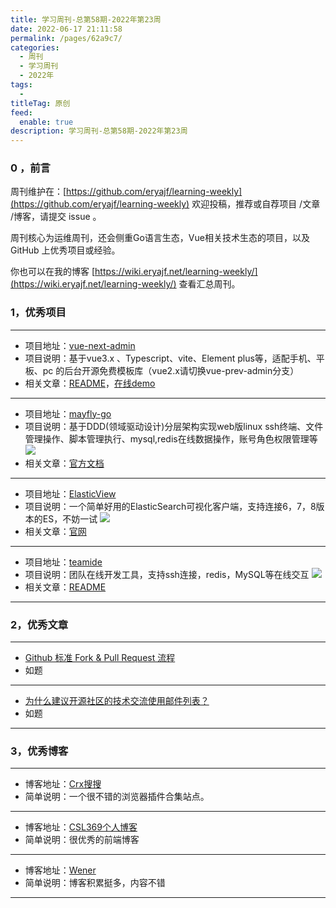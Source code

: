 ```yaml
---
title: 学习周刊-总第58期-2022年第23周
date: 2022-06-17 21:11:58
permalink: /pages/62a9c7/
categories:
  - 周刊
  - 学习周刊
  - 2022年
tags:
  -
titleTag: 原创
feed:
  enable: true
description: 学习周刊-总第58期-2022年第23周
---
```


### 0 ，前言

周刊维护在：[https://github.com/eryajf/learning-weekly](https://github.com/eryajf/learning-weekly) 欢迎投稿，推荐或自荐项目 /文章 /博客，请提交 issue 。

周刊核心为运维周刊，还会侧重Go语言生态，Vue相关技术生态的项目，以及 GitHub 上优秀项目或经验。

你也可以在我的博客 [https://wiki.eryajf.net/learning-weekly/](https://wiki.eryajf.net/learning-weekly/) 查看汇总周刊。


### 1，优秀项目

---
- 项目地址：[vue-next-admin](https://gitee.com/lyt-top/vue-next-admin "vue-next-admin")
- 项目说明：基于vue3.x 、Typescript、vite、Element plus等，适配手机、平板、pc 的后台开源免费模板库（vue2.x请切换vue-prev-admin分支）
- 相关文章：[README](https://gitee.com/lyt-top/vue-next-admin/blob/master/README.md)，[在线demo](https://lyt-top.gitee.io/vue-next-admin-preview/#/home)
---
- 项目地址：[mayfly-go](https://gitee.com/objs/mayfly-go "mayfly-go")
- 项目说明：基于DDD(领域驱动设计)分层架构实现web版linux ssh终端、文件管理操作、脚本管理执行、mysql,redis在线数据操作，账号角色权限管理等
  ![](http://t.eryajf.net/imgs/2022/05/ae374c5bdb1076f6.jpg)
- 相关文章：[官方文档](https://objs.gitee.io/mayfly-go-docs/)
---
- 项目地址：[ElasticView](https://github.com/1340691923/ElasticView)
- 项目说明：一个简单好用的ElasticSearch可视化客户端，支持连接6，7，8版本的ES，不妨一试
  ![](http://t.eryajf.net/imgs/2022/05/7b609a87299e221e.png)
- 相关文章：[官网](www.elastic-view.cn/)
---
- 项目地址：[teamide](https://github.com/team-ide/teamide)
- 项目说明：团队在线开发工具，支持ssh连接，redis，MySQL等在线交互
  ![](http://t.eryajf.net/imgs/2022/05/78576e15909690a9.png)
- 相关文章：[README](https://github.com/team-ide/teamide#readme)
---

### 2，优秀文章

---
- [Github 标准 Fork & Pull Request 流程](https://aaronflower.github.io/essays/github-fork-pull-workflow.html)
- 如题
---
- [为什么建议开源社区的技术交流使用邮件列表？](https://mp.weixin.qq.com/s/Lze1XZtrywpC8H2A66bGwQ)
- 如题
---

### 3，优秀博客

---
- 博客地址：[Crx搜搜](https://www.crxsoso.com/)
- 简单说明：一个很不错的浏览器插件合集站点。
---
- 博客地址：[CSL369个人博客](https://csl369.gitee.io/)
- 简单说明：很优秀的前端博客
---
- 博客地址：[Wener](https://wener.me/)
- 简单说明：博客积累挺多，内容不错
---